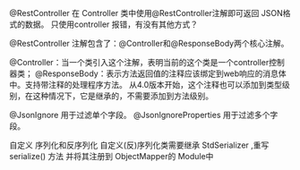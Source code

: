 @RestController 在 Controller 类中使用@RestController注解即可返回 JSON格式的数据。
只使用controller 报错，有没有其他方式？

@RestController 注解包含了：@Controller和@ResponseBody两个核心注解。

@Controller：当一个类引入这个注解，表明当前的这个类是一个controller控制器类；
@ResponseBody：表示方法返回值的注释应该绑定到web响应的消息体中。支持带注释的处理程序方法。
从4.0版本开始，这个注释也可以添加到类型级别，在这种情况下，它是继承的，不需要添加到方法级别。

@JsonIgnore 用于过滤单个字段。
@JsonIgnoreProperties 用于过滤多个字段。

自定义 序列化和反序列化
 自定义(反)序列化类需要继承 StdSerializer ,重写 serialize() 方法
 并将其注册到 ObjectMapper的 Module中
